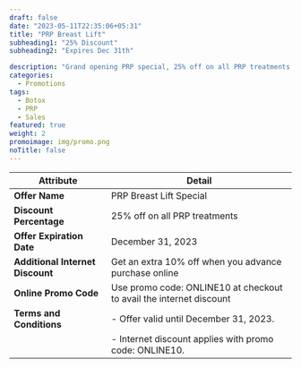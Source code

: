 ```yaml
---
draft: false
date: "2023-05-11T22:35:06+05:31"
title: "PRP Breast Lift"
subheading1: "25% Discount"
subheading2: "Expires Dec 31th"

description: "Grand opening PRP special, 25% off on all PRP treatments."
categories:
  - Promotions
tags:
  - Botox
  - PRP
  - Sales
featured: true
weight: 2
promoimage: img/promo.png
noTitle: false
---
```

| Attribute                               | Detail                                                                         |
| --------------------------------------- | ------------------------------------------------------------------------------ |
| **Offer Name**                          | PRP Breast Lift Special                                          |
| **Discount Percentage**                 | 25% off on all  PRP treatments                                                |
| **Offer Expiration Date**               | December 31, 2023                     |
| **Additional Internet Discount**       | Get an extra 10% off when you advance purchase online |
| **Online Promo Code**                   | Use promo code: ONLINE10 at checkout to avail the internet discount           |
| **Terms and Conditions**                | - Offer valid until December 31, 2023.                                      |
|                                         | - Internet discount applies with promo code: ONLINE10.                      |